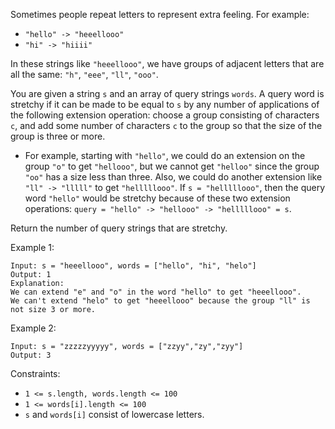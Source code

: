 Sometimes people repeat letters to represent extra feeling. For example:

- `"hello" -> "heeellooo"`
- `"hi" -> "hiiii"`

In these strings like `"heeellooo"`, we have groups of adjacent letters that are all the same: `"h"`, `"eee"`, `"ll"`, `"ooo"`.

You are given a string `s` and an array of query strings `words`. A query word is stretchy if it can be made to be equal to `s` by any number of applications of the following extension operation: choose a group consisting of characters `c`, and add some number of characters `c` to the group so that the size of the group is three or more.

- For example, starting with `"hello"`, we could do an extension on the group `"o"` to get `"hellooo"`, but we cannot get `"helloo"` since the group `"oo"` has a size less than three. Also, we could do another extension like `"ll" -> "lllll"` to get `"helllllooo"`. If `s = "helllllooo"`, then the query word `"hello"` would be stretchy because of these two extension operations: `query = "hello" -> "hellooo" -> "helllllooo" = s`.

Return the number of query strings that are stretchy.

Example 1:

```
Input: s = "heeellooo", words = ["hello", "hi", "helo"]
Output: 1
Explanation:
We can extend "e" and "o" in the word "hello" to get "heeellooo".
We can't extend "helo" to get "heeellooo" because the group "ll" is not size 3 or more.
```

Example 2:

```
Input: s = "zzzzzyyyyy", words = ["zzyy","zy","zyy"]
Output: 3
```

Constraints:

- `1 <= s.length, words.length <= 100`
- `1 <= words[i].length <= 100`
- `s` and `words[i]` consist of lowercase letters.
